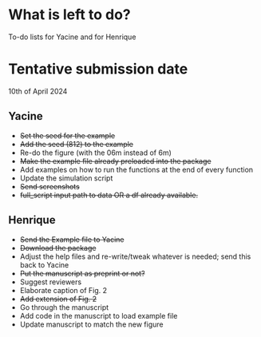 # What is left to do?
To-do lists for Yacine and for Henrique

# Tentative submission date
10th of April 2024

## Yacine
- ~~Set the seed for the example~~
- ~~Add the seed (812) to the example~~
- Re-do the figure (with the 06m instead of 6m)
- ~~Make the example file already preloaded into the package~~
- Add examples on how to run the functions at the end of every function
- Update the simulation script
- ~~Send screenshots~~
- ~~full_script input path to data OR a df already available.~~

## Henrique
- ~~Send the Example file to Yacine~~
- ~~Download the package~~
- Adjust the help files and re-write/tweak whatever is needed; send this back to Yacine
- ~~Put the manuscript as preprint or not?~~
- Suggest reviewers
- Elaborate caption of Fig. 2
- ~~Add extension of Fig. 2~~
- Go through the manuscript
- Add code in the manuscript to load example file
- Update manuscript to match the new figure
